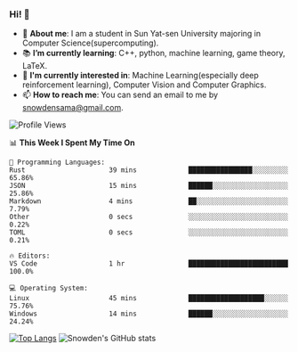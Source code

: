 ### Hi! 👋

+ :school: **About me**: I am a student in Sun Yat-sen University majoring in Computer Science(supercomputing).
+ :books: **I’m currently learning**: C++, python, machine learning, game theory, LaTeX.
+ :lollipop: **I'm currently interested in**: Machine Learning(especially deep reinforcement learning), Computer Vision and Computer Graphics.
+ 📫 **How to reach me**: You can send an email to me by snowdensama@gmail.com.

<!--START_SECTION:waka-->
![Profile Views](http://img.shields.io/badge/Profile%20Views-57-blue)

📊 **This Week I Spent My Time On** 

```text
💬 Programming Languages: 
Rust                     39 mins             ████████████████░░░░░░░░░   65.86% 
JSON                     15 mins             ██████░░░░░░░░░░░░░░░░░░░   25.86% 
Markdown                 4 mins              ██░░░░░░░░░░░░░░░░░░░░░░░   7.79% 
Other                    0 secs              ░░░░░░░░░░░░░░░░░░░░░░░░░   0.22% 
TOML                     0 secs              ░░░░░░░░░░░░░░░░░░░░░░░░░   0.21%

🔥 Editors: 
VS Code                  1 hr                █████████████████████████   100.0%

💻 Operating System: 
Linux                    45 mins             ███████████████████░░░░░░   75.76% 
Windows                  14 mins             ██████░░░░░░░░░░░░░░░░░░░   24.24%

```


<!--END_SECTION:waka-->


[![Top Langs](https://github-readme-stats.vercel.app/api/top-langs/?username=lixk28&langs_count=8&layout=compact&hide_border=true)](https://github.com/lixk28/github-readme-stats)
![Snowden's GitHub stats](https://github-readme-stats.vercel.app/api?username=lixk28&show_icons=true&hide_border=true&count_private=true)



<!--
**lixk28/lixk28** is a ✨ _special_ ✨ repository because its `README.md` (this file) appears on your GitHub profile.

Here are some ideas to get you started:

- 🔭 I’m currently working on ...
- 🌱 I’m currently learning ...
- 👯 I’m looking to collaborate on ...
- 🤔 I’m looking for help with ...
- 💬 Ask me about ...
- 📫 How to reach me: ...
- 😄 Pronouns: ...
- ⚡ Fun fact: ...
  -->
